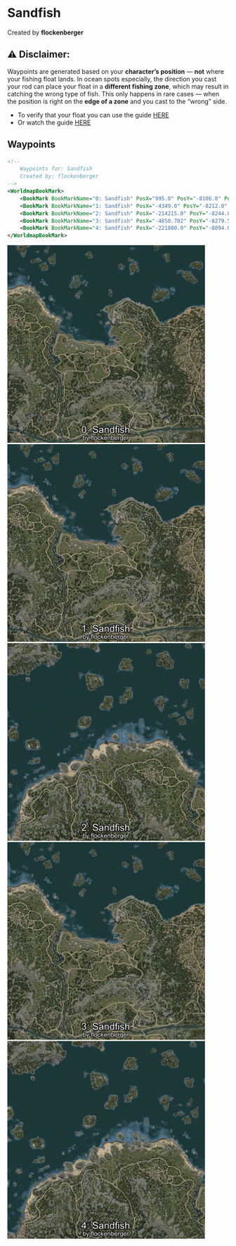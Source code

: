 # Sandfish
Created by **flockenberger**

## ⚠️ Disclaimer:
Waypoints are generated based on your __**character’s position**__ — __not__ where your fishing float lands.
In ocean spots especially, the direction you cast your rod can place your float in a **different fishing zone**, which may result in catching the wrong type of fish.
This only happens in rare cases — when the position is right on the **edge of a zone** and you cast to the “wrong” side.

- To verify that your float you can use the guide [HERE](https://flockenberger.github.io/bdo-fish-position/)
- Or watch the guide [HERE](https://youtu.be/t-VXcRoNojk)

## Waypoints
```xml
<!--
    Waypoints for: Sandfish
    Created by: flockenberger
-->
<WorldmapBookMark>
    <BookMark BookMarkName="0: Sandfish" PosX="995.0" PosY="-8106.0" PosZ="87109.0" />
    <BookMark BookMarkName="1: Sandfish" PosX="-4349.0" PosY="-8212.0" PosZ="88218.0" />
    <BookMark BookMarkName="2: Sandfish" PosX="-214215.0" PosY="-8244.0" PosZ="175022.0" />
    <BookMark BookMarkName="3: Sandfish" PosX="-4850.702" PosY="-8279.546" PosZ="88684.15" />
    <BookMark BookMarkName="4: Sandfish" PosX="-221880.0" PosY="-8094.0" PosZ="176552.0" />
</WorldmapBookMark>
```

<img src="./Sandfish_0_Preview.webp" width="450"/> <img src="./Sandfish_1_Preview.webp" width="450"/> <img src="./Sandfish_2_Preview.webp" width="450"/> <img src="./Sandfish_3_Preview.webp" width="450"/> <img src="./Sandfish_4_Preview.webp" width="450"/> 